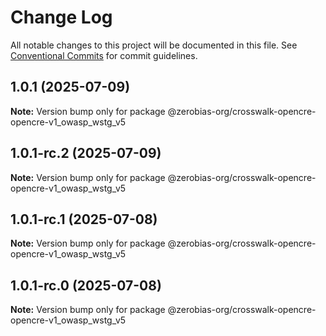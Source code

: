 # Change Log

All notable changes to this project will be documented in this file.
See [Conventional Commits](https://conventionalcommits.org) for commit guidelines.

## 1.0.1 (2025-07-09)

**Note:** Version bump only for package @zerobias-org/crosswalk-opencre-opencre-v1_owasp_wstg_v5





## 1.0.1-rc.2 (2025-07-09)

**Note:** Version bump only for package @zerobias-org/crosswalk-opencre-opencre-v1_owasp_wstg_v5





## 1.0.1-rc.1 (2025-07-08)

**Note:** Version bump only for package @zerobias-org/crosswalk-opencre-opencre-v1_owasp_wstg_v5





## 1.0.1-rc.0 (2025-07-08)

**Note:** Version bump only for package @zerobias-org/crosswalk-opencre-opencre-v1_owasp_wstg_v5

